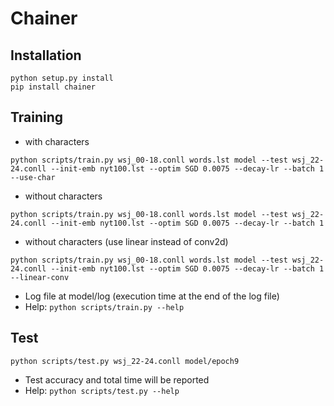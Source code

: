 # Chainer

## Installation

```
python setup.py install
pip install chainer
```

## Training

* with characters

```
python scripts/train.py wsj_00-18.conll words.lst model --test wsj_22-24.conll --init-emb nyt100.lst --optim SGD 0.0075 --decay-lr --batch 1 --use-char
```

* without characters

```
python scripts/train.py wsj_00-18.conll words.lst model --test wsj_22-24.conll --init-emb nyt100.lst --optim SGD 0.0075 --decay-lr --batch 1
```

* without characters (use linear instead of conv2d)

```
python scripts/train.py wsj_00-18.conll words.lst model --test wsj_22-24.conll --init-emb nyt100.lst --optim SGD 0.0075 --decay-lr --batch 1 --linear-conv
```

* Log file at model/log (execution time at the end of the log file)
* Help: `python scripts/train.py --help`

## Test

```
python scripts/test.py wsj_22-24.conll model/epoch9
```

* Test accuracy and total time will be reported
* Help: `python scripts/test.py --help`

